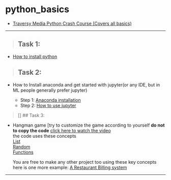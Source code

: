 # python_basics

- [Traversy Media Python Crash Course (Covers all basics)](https://www.youtube.com/watch?v=JJmcL1N2KQs&t=101s)

---

> ## Task 1:
- [How to install python](https://www.youtube.com/watch?v=wp15jyylSEQ)

> ## Task 2:
- How to Install anaconda and get started with jupyter(or any IDE, but in ML people generally prefer jupyter)

  * Step 1: [Anaconda installation](https://www.anaconda.com/products/individual) 
  * Step 2: [How to use jupyter](https://www.youtube.com/watch?v=-MyjG00la2k)

> [] ## Task 3: 
- Hangman game [try to customize the game according to yourself **do not to copy the code** 
[click here to watch the video](https://www.youtube.com/watch?v=PpoBVCagFo4])\
the code uses these concepts \
[List](https://www.youtube.com/watch?v=ohCDWZgNIU0)\
[Random](https://www.youtube.com/watch?v=JloQCKZZFc0)\
[Functions](https://www.youtube.com/watch?v=BVfCWuca9nw)

  You are free to make any other project too using these key concepts here is one more example: [A Restaurant Billing system](https://github.com/HarshKapadia2/Restaurant-Billing-Python)

---
